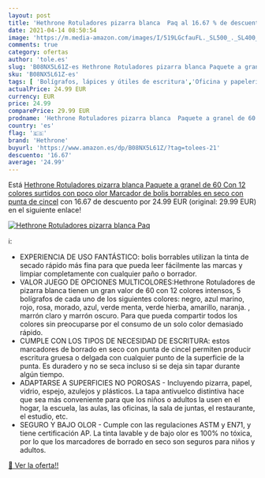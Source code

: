 ```yaml
---
layout: post
title: 'Hethrone Rotuladores pizarra blanca  Paq al 16.67 % de descuento'
date: 2021-04-14 08:50:54
image: 'https://m.media-amazon.com/images/I/519LGcfauFL._SL500_._SL400_.jpg'
comments: true
category: ofertas
author: 'tole.es'
slug: 'B08NX5L61Z-es Hethrone Rotuladores pizarra blanca Paquete a granel de 60...'
sku: 'B08NX5L61Z-es'
tags: [ 'Bolígrafos, lápices y útiles de escritura','Oficina y papelería','Rotuladores para pizarra','Rotuladores y subrayadores','hethrone','rotuladores', ]
actualPrice: 24.99 EUR
currency: EUR
price: 24.99
comparePrice: 29.99 EUR
prodname: 'Hethrone Rotuladores pizarra blanca  Paquete a granel de 60  Con 12 colores surtidos con poco olor  Marcador de bolis borrables en seco con punta de cincel'
country: 'es'
flag: '🇪🇸'
brand: 'Hethrone'
buyurl: 'https://www.amazon.es/dp/B08NX5L61Z/?tag=tolees-21'
descuento: '16.67'
average: '24.99'
---
```


Está [Hethrone Rotuladores pizarra blanca  Paquete a granel de 60  Con 12 colores surtidos con poco olor  Marcador de bolis borrables en seco con punta de cincel](https://www.amazon.es/dp/B08NX5L61Z/?tag=tolees-21) con 16.67 de descuento por 24.99 EUR (original: 29.99 EUR) en el siguiente enlace!

[![Hethrone Rotuladores pizarra blanca  Paq](https://m.media-amazon.com/images/I/519LGcfauFL._SL500_._SL400_.jpg)](https://www.amazon.es/dp/B08NX5L61Z/?tag=tolees-21)

ℹ️:

- EXPERIENCIA DE USO FANTÁSTICO: bolis borrables utilizan la tinta de secado rápido más fina para que pueda leer fácilmente las marcas y limpiar completamente con cualquier paño o borrador.
- VALOR JUEGO DE OPCIONES MULTICOLORES:Hethrone Rotuladores de pizarra blanca tienen un gran valor de 60 con 12 colores intensos, 5 bolígrafos de cada uno de los siguientes colores: negro, azul marino, rojo, rosa, morado, azul, verde menta, verde hierba, amarillo, naranja. , marrón claro y marrón oscuro. Para que pueda compartir todos los colores sin preocuparse por el consumo de un solo color demasiado rápido.
- CUMPLE CON LOS TIPOS DE NECESIDAD DE ESCRITURA: estos marcadores de borrado en seco con punta de cincel permiten producir escritura gruesa o delgada con cualquier punto de la superficie de la punta. Es duradero y no se seca incluso si se deja sin tapar durante algún tiempo.
- ADAPTARSE A SUPERFICIES NO POROSAS - Incluyendo pizarra, papel, vidrio, espejo, azulejos y plásticos. La tapa antivuelco distintiva hace que sea más conveniente para que los niños o adultos la usen en el hogar, la escuela, las aulas, las oficinas, la sala de juntas, el restaurante, el estudio, etc.
- SEGURO Y BAJO OLOR - Cumple con las regulaciones ASTM y EN71, y tiene certificación AP. La tinta lavable y de bajo olor es 100% no tóxica, por lo que los marcadores de borrado en seco son seguros para niños y adultos.

[🛒 Ver la oferta!!](https://www.amazon.es/dp/B08NX5L61Z/?tag=tolees-21)
